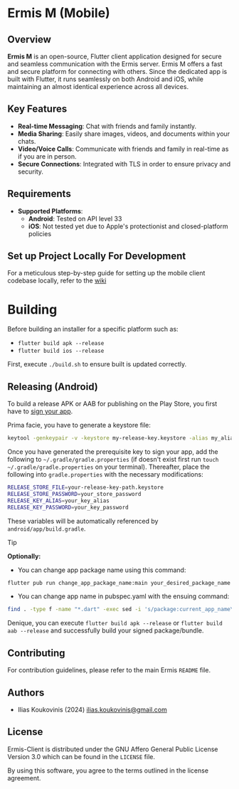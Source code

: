 # Ermis M (Mobile)

[ilias.koukovinis@gmail.com]: https://mail.google.com/mail/u/0/?tab=rm&ogbl#search/ilias.koukovinis%40gmail.com

## Overview

**Ermis M** is an open-source, Flutter client application designed for secure and seamless communication with the Ermis server. Ermis M offers a fast and secure platform for connecting with others. Since the dedicated app is built with Flutter, it runs seamlessly on both Android and iOS, while maintaining an almost identical experience across all devices.

## Key Features

- **Real-time Messaging**: Chat with friends and family instantly.
- **Media Sharing**: Easily share images, videos, and documents within your chats.
- **Video/Voice Calls**: Communicate with friends and family in real-time as if you are in person.
- **Secure Connections**: Integrated with TLS in order to ensure privacy and security.

## Requirements

- **Supported Platforms**:
    - **Android**: Tested on API level 33
    - **iOS**: Not tested yet due to Apple's protectionist and closed-platform policies

## Set up Project Locally For Development

For a meticulous step-by-step guide for setting up the mobile client codebase locally, refer to the [wiki](https://github.com/Koukobin/Ermis/wiki/MobileClientSetupGuide)

# Building

Before building an installer for a specific platform such as:
   * ```flutter build apk --release```
   * ```flutter build ios --release```

First, execute ```./build.sh``` to ensure built is updated correctly.

## Releasing (Android)

To build a release APK or AAB for publishing on the Play Store, you first have to [sign your app](https://developer.android.com/studio/publish/app-signing#releasemode).

Prima facie, you have to generate a keystore file:
```bash
keytool -genkeypair -v -keystore my-release-key.keystore -alias my_alias -keyalg RSA -keysize 4096 -validity 10000 # Minimum number of days needed to publish on the Google Play Store
```

Once you have generated the prerequisite key to sign your app, add the following to `~/.gradle/gradle.properties` (if doesn't exist first run `touch ~/.gradle/gradle.properties` on your terminal). Thereafter, place the following into `gradle.properties` with the necessary modifications:
```bash
RELEASE_STORE_FILE=your-release-key-path.keystore
RELEASE_STORE_PASSWORD=your_store_password
RELEASE_KEY_ALIAS=your_key_alias
RELEASE_KEY_PASSWORD=your_key_password
```

These variables will be automatically referenced by `android/app/build.gradle`.

> [!TIP]
> **Optionally:**
> - You can change app package name using this command:
> ```bash
> flutter pub run change_app_package_name:main your_desired_package_name
> ```
> - You can change app name in pubspec.yaml with the ensuing command:
> ```bash
> find . -type f -name "*.dart" -exec sed -i 's/package:current_app_name\//package:desired_app_name\//g' {} +
> ```

Denique, you can execute `flutter build apk --release` or `flutter build aab --release` and successfully build your signed package/bundle.


## Contributing

For contribution guidelines, please refer to the main Ermis `README` file.

## Authors

* Ilias Koukovinis (2024) [ilias.koukovinis@gmail.com]

## License

Ermis-Client is distributed under the GNU Affero General Public License Version 3.0 which can be found in the `LICENSE` file.

By using this software, you agree to the terms outlined in the license agreement.
